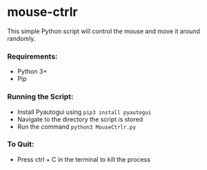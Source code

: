 # mouse-ctrlr
This simple Python script will control the mouse and move it around randomly.

### Requirements:
- Python 3+
- Pip

### Running the Script:
- Install Pyautogui using `pip3 install pyautogui`
- Navigate to the directory the script is stored
- Run the command `python3 MouseCtrlr.py`

### To Quit:
- Press ctrl + C in the terminal to kill the process
